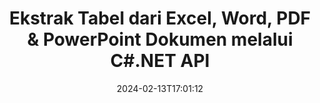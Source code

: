---
############################# Static ############################
layout: "auto-gen-parser"
date: 2024-02-13T17:01:12
draft: false
otherformats: 

############################# Head ############################
head_title: "Ekstrak Tabel dari PDF, DOCX, PPTX, XLSX, EPUB & Lainnya melalui C#.NET API"
head_description: "GroupDocs.Parser .NET API memungkinkan pemrogram untuk mengekstrak tabel dari PDF, DOC, DOCX, PPT, PPTX, EML, MSG, XLS, XLSX, CSV , ODT, RTF & banyak jenis dokumen lainnya di dalam .NET Apps."

############################# Header ############################
title: "Ekstrak Tabel dari Excel, Word, PDF & PowerPoint Dokumen melalui C#.NET API"
description: "GroupDocs.Parser .NET API memungkinkan programmer mengekstrak tabel dari PDF, DOC, DOCX, PPT, PPTX, EML, MSG, XLS, XLSX, CSV , ODT, RTF & EPUB dokumen atau halaman."
bg_image: "https://cms.admin.containerize.com/templates/aspose/App_Themes/V3/images/bg/header1.png"
bg_overlay: false
button:
    enable: true
    icon: "fas fa-arrow-down"
    label: "Unduh Uji Coba Gratis"
    link: "https://downloads.groupdocs.com/parser/net"

############################# SubMenu ############################
submenu:
    enable: true

    left:
        img_alt: "GroupDocs.Parser for .NET"
        image: "https://cms.admin.containerize.com/templates/groupdocs/images/product-logos/90x90-noborder/groupdocs-parser-net.png"
        product: "GroupDocs.Parser"
        platform: ".NET"

    middle:
        button:

            # button loop
            - link: "https://apireference.groupdocs.com/parser/net"
              text: "Referensi API"

            # button loop
            - link: "https://github.com/groupdocs-parser"
              text: "Contoh Kode"

            # button loop
            - link: "https://products.groupdocs.app/parser/family"
              text: "Demo Langsung"

            # button loop
            - link: "https://purchase.groupdocs.com/pricing/parser/net"
              text: "Harga"

    right:
        link_download: "https://downloads.groupdocs.com/parser"
        link_learn: "https://docs.groupdocs.com/parser/net"
        link_buy: "https://purchase.groupdocs.com"

############################# About ############################
about:
    enable: true
    title: "Bagaimana cara Mengekstrak Tabel dari XLA file melalui .NET API?"
    content: |
        Tabel adalah kumpulan sel yang disusun dalam baris dan kolom. Tabel memainkan peran yang sangat penting dalam menyimpan serta mengatur data yang terperinci atau rumit yang memungkinkan pengguna untuk dengan mudah membaca dan melihatnya. Tabel dapat digunakan dalam banyak cara, seperti membuat daftar, membandingkan informasi, menyelaraskan data, mengelompokkan informasi, menyoroti tren atau pola dalam data dan masih banyak lagi. GroupDocs.Parser for .NET adalah API berguna yang memungkinkan pemrogram perangkat lunak mengembangkan solusi untuk mengekstrak tabel, teks, dan gambar dari berbagai jenis format dokumen yang didukung, seperti PDF, Email, Ebook, Word (DOC, { 318}), PowerPoint (PPT, PPTX), Excel (XLS, XLSX), format Email (EML, MSG) dan banyak lagi. API .NET telah menyertakan beberapa fitur penting untuk bekerja dengan tabel, seperti mengekstrak semua tabel dari dokumen, mengekstrak tabel dari halaman tertentu, mendapatkan data sel tabel, mendapatkan jumlah total baris dan kolom tabel, mendapatkan tinggi baris, mencetak data tabel dan mungkin lebih.
        
        

############################# Steps ############################
steps:
    enable: true
    title_left: "Ekstrak tabel dari XLA di .NET"
    content_left: |
        [GroupDocs.Parser for .NET](/id/parser/net/) memudahkan pengembang C# untuk mengekstrak tabel dari file XLA dengan menerapkan beberapa langkah mudah.
        
        * Membuat instance objek [Parser](https://reference.groupdocs.com/net/parser/groupdocs.parser/parser) untuk dokumen awal;
        * Periksa apakah dokumen mendukung ekstraksi tabel;
        * Membuat instance [PageTableAreaOptions](https://reference.groupdocs.com/parser/net/groupdocs.parser.options/pagetableareaoptions/) dan [TemplateTableLayout](https://reference.groupdocs.com/parser/net/groupdocs.parser .templates/templatetablelayout/) class untuk mengatur tata letak tabel
        * Panggil metode [GetTables](https://reference.groupdocs.com/parser/net/groupdocs.parser/parser/methods/gettables) dan dapatkan kumpulan [PageTableArea](https://reference.groupdocs.com/parser/net/groupdocs.parser.data/pagetablearea) objek;

    title_right: "Pelajari lebih lanjut tentang ekstraksi tabel"
    content_right: |
        * <a href="https://docs.groupdocs.com/parser/net/extract-tables-from-document/">Cara mengekstrak tabel dari dokumen</a>
        * <a href="https://docs.groupdocs.com/parser/net/extract-tables-from-document-page/">Cara mengekstrak tabel dari halaman dokumen</a>
 
    code: |
     {{% parser/additional-styles %}}
     {{< parser/code-parser title="Cara mengekstrak tabel dari file XLA menggunakan kode contoh C#">}}

        ```csharp    
        // Ekstrak tabel dari file XLA menggunakan GroupDocs.Parser API
        // Buat instance kelas Parser
        using (Parser parser = new Parser(filePath)) {
            // Periksa apakah dokumen mendukung ekstraksi tabel
            if (!parser.Features.Tables) {
                Console.WriteLine("Dokumen tidak mendukung ekstraksi tabel.");
                return;
            }
            // Membuat tata letak tabel
            TemplateTableLayout layout = new TemplateTableLayout(
                new double[] { 50, 95, 275, 415, 485, 545 },
                new double[] { 325, 340, 365, 395 });
            // Buat opsi untuk ekstraksi tabel
            PageTableAreaOptions options = new PageTableAreaOptions(layout);
            // Ekstrak tabel dari dokumen.
            IEnumerable<PageTableArea> tables = parser.GetTables(options);
            // Ulangi tabel
            foreach (PageTableArea t in tables) {
                // Ulangi baris
                for (int row = 0; row < t.RowCount; row++) {
                    // Ulangi kolom
                    for (int column = 0; column < t.ColumnCount; column++) {
                        // Dapatkan sel tabel
                        PageTableAreaCell cell = t[row, column];
                        if (cell != null) {
                            // Cetak teks sel tabel
                            Console.Write(cell.Text);
                            Console.Write(" | ");
                        }
                    }
                    Console.WriteLine();
                }
                Console.WriteLine();
            }
        }
        ```
     {{< /parser/code-parser >}}

############################# More ############################
more:
    enable: true
    title_left: "Persyaratan sistem"
    content_left: |
        GroupDocs.Parser for .NET API didukung di semua platform dan sistem operasi utama. Sebelum menjalankan kode di bawah ini, harap pastikan bahwa Anda telah menginstal prasyarat berikut di sistem Anda.
        
        * Sistem Operasi: Microsoft Windows, Linux, MacOS
        * Lingkungan Pengembangan: Microsoft Visual Studio, Xamarin, MonoDevelop
        * Kerangka kerja
        * Unduh versi terbaru GroupDocs.Parser for .NET dari [Nuget](https://www.nuget.org/packages/groupdocs.parser)

    title_right: "Mengapa Menggunakan GroupDocs.Parser for .NET"
    content_right: |
        * Dukungan ekstraksi teks biasa dari dokumen yang didukung    
        * Penguraian dokumen melalui templat yang ditentukan pengguna    
        * Sepenuhnya mendukung ekstraksi teks terstruktur    
        * Pencarian teks melalui kata kunci serta ekspresi reguler    
        * Ekstrak teks yang diformat, metadata, gambar, wadah, dan lampiran    
        * Ekstrak daftar isi untuk beberapa format dokumen yang didukung    
        * Mengurai data formulir dari PDF dokumen    
        * Ekstrak hyperlink dari dokumen   

############################# About Formats ############################
about_formats:
    enable: true

############################# More Formats ############################
more_formats:
    enable: true
    title: "Ekstrak Tabel Dari Format Dokumen Lain"
    content: |
        .NET API penguraian dokumen & pemindaian tabel untuk format file dan gambar. Ekstrak data untuk beberapa format file populer seperti yang dinyatakan di bawah ini.

############################# Back to top ###############################
back_to_top:
    enable: true
---
